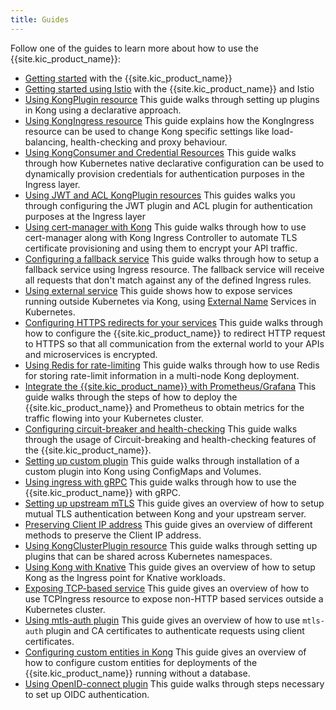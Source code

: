 ```yaml
---
title: Guides
---
```


Follow one of the guides to learn more about how to use
the {{site.kic_product_name}}:

- [Getting started](/kubernetes-ingress-controller/{{page.kong_version}}/guides/getting-started/) with the {{site.kic_product_name}}
- [Getting started using Istio](/kubernetes-ingress-controller/{{page.kong_version}}/guides/getting-started-istio/) with the {{site.kic_product_name}} and Istio
- [Using KongPlugin resource](/kubernetes-ingress-controller/{{page.kong_version}}/guides/using-kongplugin-resource/)
  This guide walks through setting up plugins in Kong using a declarative
  approach.
- [Using KongIngress resource](/kubernetes-ingress-controller/{{page.kong_version}}/guides/using-kongingress-resource/)
  This guide explains how the KongIngress resource can be used to change Kong
  specific settings like load-balancing, health-checking and proxy behaviour.
- [Using KongConsumer and Credential Resources](/kubernetes-ingress-controller/{{page.kong_version}}/guides/using-consumer-credential-resource/)
  This guide walks through how Kubernetes native declarative configuration
  can be used to dynamically provision credentials for authentication purposes
  in the Ingress layer.
- [Using JWT and ACL KongPlugin resources](/kubernetes-ingress-controller/{{page.kong_version}}/guides/configure-acl-plugin/)
  This guides walks you through configuring the JWT plugin and ACL plugin for
  authentication purposes at the Ingress layer
- [Using cert-manager with Kong](/kubernetes-ingress-controller/{{page.kong_version}}/guides/cert-manager/)
  This guide walks through how to use cert-manager along with Kong Ingress
  Controller to automate TLS certificate provisioning and using them
  to encrypt your API traffic.
- [Configuring a fallback service](/kubernetes-ingress-controller/{{page.kong_version}}/guides/configuring-fallback-service/)
  This guide walks through how to setup a fallback service using Ingress
  resource. The fallback service will receive all requests that don't
  match against any of the defined Ingress rules.
- [Using external service](/kubernetes-ingress-controller/{{page.kong_version}}/guides/using-external-service/)
  This guide shows how to expose services running outside Kubernetes via Kong,
  using [External Name](https://kubernetes.io/docs/concepts/services-networking/service/#externalname)
  Services in Kubernetes.
- [Configuring HTTPS redirects for your services](/kubernetes-ingress-controller/{{page.kong_version}}/guides/configuring-https-redirect/)
  This guide walks through how to configure the {{site.kic_product_name}} to
  redirect HTTP request to HTTPS so that all communication
  from the external world to your APIs and microservices is encrypted.
- [Using Redis for rate-limiting](/kubernetes-ingress-controller/{{page.kong_version}}/guides/redis-rate-limiting/)
  This guide walks through how to use Redis for storing rate-limit information
  in a multi-node Kong deployment.
- [Integrate the {{site.kic_product_name}} with Prometheus/Grafana](/kubernetes-ingress-controller/{{page.kong_version}}/guides/prometheus-grafana/)
  This guide walks through the steps of how to deploy the {{site.kic_product_name}}
  and Prometheus to obtain metrics for the traffic flowing into your
  Kubernetes cluster.
- [Configuring circuit-breaker and health-checking](/kubernetes-ingress-controller/{{page.kong_version}}/guides/configuring-health-checks/)
  This guide walks through the usage of Circuit-breaking and health-checking
  features of the {{site.kic_product_name}}.
- [Setting up custom plugin](/kubernetes-ingress-controller/{{page.kong_version}}/guides/setting-up-custom-plugins/)
  This guide walks through
  installation of a custom plugin into Kong using
  ConfigMaps and Volumes.
- [Using ingress with gRPC](/kubernetes-ingress-controller/{{page.kong_version}}/guides/using-ingress-with-grpc/)
  This guide walks through how to use the {{site.kic_product_name}} with gRPC.
- [Setting up upstream mTLS](/kubernetes-ingress-controller/{{page.kong_version}}/guides/upstream-mtls/)
  This guide gives an overview of how to setup mutual TLS authentication
  between Kong and your upstream server.
- [Preserving Client IP address](/kubernetes-ingress-controller/{{page.kong_version}}/guides/preserve-client-ip/)
  This guide gives an overview of different methods to preserve the Client
  IP address.
- [Using KongClusterPlugin resource](/kubernetes-ingress-controller/{{page.kong_version}}/guides/using-kongplugin-resource/)
  This guide walks through setting up plugins that can be shared across
  Kubernetes namespaces.
- [Using Kong with Knative](/kubernetes-ingress-controller/{{page.kong_version}}/guides/using-kong-with-knative/)
  This guide gives an overview of how to setup Kong as the Ingress point
  for Knative workloads.
- [Exposing TCP-based service](/kubernetes-ingress-controller/{{page.kong_version}}/guides/using-tcpingress/)
  This guide gives an overview of how to use TCPIngress resource to expose
  non-HTTP based services outside a Kubernetes cluster.
- [Using mtls-auth plugin](/kubernetes-ingress-controller/{{page.kong_version}}/guides/using-mtls-auth-plugin/)
  This guide gives an overview of how to use `mtls-auth` plugin and CA
  certificates to authenticate requests using client certificates.
- [Configuring custom entities in Kong](/kubernetes-ingress-controller/{{page.kong_version}}/guides/configuring-custom-entities/)
  This guide gives an overview of how to configure custom entities for
  deployments of the {{site.kic_product_name}} running without a database.
- [Using OpenID-connect plugin](/kubernetes-ingress-controller/{{page.kong_version}}/guides/using-oidc-plugin/)
  This guide walks through steps necessary to set up OIDC authentication.
